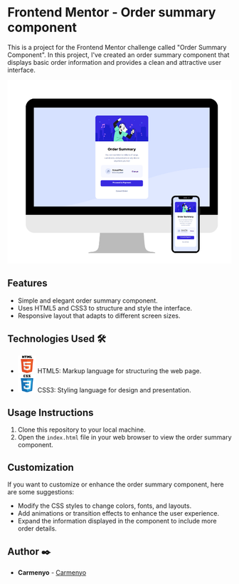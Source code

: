 # Frontend Mentor - Order summary component

This is a project for the Frontend Mentor challenge called "Order Summary Component". In this project, I've created an order summary component that displays basic order information and provides a clean and attractive user interface.

![Normal](./images/Neutral%20Minimal%20Shadow%20Photographer%20Frame%20Mockup%20Pinterest%20Pin.png)

## Features

- Simple and elegant order summary component.
- Uses HTML5 and CSS3 to structure and style the interface.
- Responsive layout that adapts to different screen sizes.

## Technologies Used 🛠️

- <img src="https://raw.githubusercontent.com/devicons/devicon/master/icons/html5/html5-original-wordmark.svg" alt="html5" width="40" height="40"/> HTML5: Markup language for structuring the web page.
- <img src="https://raw.githubusercontent.com/devicons/devicon/master/icons/css3/css3-original-wordmark.svg" alt="css3" width="40" height="40"/> CSS3: Styling language for design and presentation.

## Usage Instructions

1. Clone this repository to your local machine.
2. Open the `index.html` file in your web browser to view the order summary component.

## Customization

If you want to customize or enhance the order summary component, here are some suggestions:

- Modify the CSS styles to change colors, fonts, and layouts.
- Add animations or transition effects to enhance the user experience.
- Expand the information displayed in the component to include more order details.

## Author ✒️

- **Carmenyo** - [Carmenyo](https://github.com/carmenyo)


